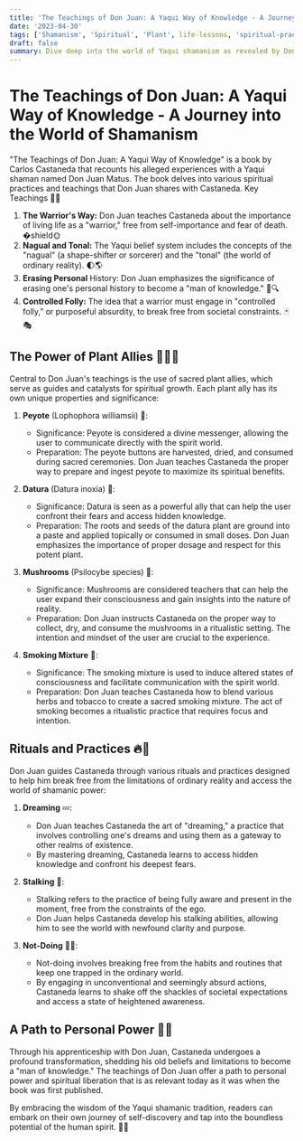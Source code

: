 ```yaml
---
title: 'The Teachings of Don Juan: A Yaqui Way of Knowledge - A Journey into the World of Shamanism'
date: '2023-04-30'
tags: ['Shamanism', 'Spiritual', 'Plant', life-lessons, 'spiritual-practices']
draft: false
summary: Dive deep into the world of Yaqui shamanism as revealed by Don Juan Matus to Carlos Castaneda. Explore the significance of powerful plant allies and the transformative rituals that can lead to personal growth and spiritual awakening.
---
```


# The Teachings of Don Juan: A Yaqui Way of Knowledge - A Journey into the World of Shamanism

"The Teachings of Don Juan: A Yaqui Way of Knowledge" is a book by Carlos Castaneda that recounts his alleged experiences with a Yaqui shaman named Don Juan Matus. The book delves into various spiritual practices and teachings that Don Juan shares with Castaneda.
Key Teachings 🌿📜

1. **The Warrior's Way:** Don Juan teaches Castaneda about the importance of living life as a "warrior," free from self-importance and fear of death. �shield🌞
2. **Nagual and Tonal:** The Yaqui belief system includes the concepts of the "nagual" (a shape-shifter or sorcerer) and the "tonal" (the world of ordinary reality). 🌓🌎
3. **Erasing Personal** History: Don Juan emphasizes the significance of erasing one's personal history to become a "man of knowledge." 🧠🔍
4. **Controlled Folly:** The idea that a warrior must engage in "controlled folly," or purposeful absurdity, to break free from societal constraints. 🃏🎭

## The Power of Plant Allies 🌿🌵🍄

Central to Don Juan's teachings is the use of sacred plant allies, which serve as guides and catalysts for spiritual growth. Each plant ally has its own unique properties and significance:

1. **Peyote** (Lophophora williamsii) 🌵:

   - Significance: Peyote is considered a divine messenger, allowing the user to communicate directly with the spirit world.
   - Preparation: The peyote buttons are harvested, dried, and consumed during sacred ceremonies. Don Juan teaches Castaneda the proper way to prepare and ingest peyote to maximize its spiritual benefits.

2. **Datura** (Datura inoxia) 🌿:

   - Significance: Datura is seen as a powerful ally that can help the user confront their fears and access hidden knowledge.
   - Preparation: The roots and seeds of the datura plant are ground into a paste and applied topically or consumed in small doses. Don Juan emphasizes the importance of proper dosage and respect for this potent plant.

3. **Mushrooms** (Psilocybe species) 🍄:

   - Significance: Mushrooms are considered teachers that can help the user expand their consciousness and gain insights into the nature of reality.
   - Preparation: Don Juan instructs Castaneda on the proper way to collect, dry, and consume the mushrooms in a ritualistic setting. The intention and mindset of the user are crucial to the experience.

4. **Smoking Mixture** 🚬:
   - Significance: The smoking mixture is used to induce altered states of consciousness and facilitate communication with the spirit world.
   - Preparation: Don Juan teaches Castaneda how to blend various herbs and tobacco to create a sacred smoking mixture. The act of smoking becomes a ritualistic practice that requires focus and intention.

## Rituals and Practices 🔥🌠

Don Juan guides Castaneda through various rituals and practices designed to help him break free from the limitations of ordinary reality and access the world of shamanic power:

1. **Dreaming** 💤:

   - Don Juan teaches Castaneda the art of "dreaming," a practice that involves controlling one's dreams and using them as a gateway to other realms of existence.
   - By mastering dreaming, Castaneda learns to access hidden knowledge and confront his deepest fears.

2. **Stalking** 🐾:

   - Stalking refers to the practice of being fully aware and present in the moment, free from the constraints of the ego.
   - Don Juan helps Castaneda develop his stalking abilities, allowing him to see the world with newfound clarity and purpose.

3. **Not-Doing** 🧘‍♂️:
   - Not-doing involves breaking free from the habits and routines that keep one trapped in the ordinary world.
   - By engaging in unconventional and seemingly absurd actions, Castaneda learns to shake off the shackles of societal expectations and access a state of heightened awareness.

## A Path to Personal Power 💪✨

Through his apprenticeship with Don Juan, Castaneda undergoes a profound transformation, shedding his old beliefs and limitations to become a "man of knowledge." The teachings of Don Juan offer a path to personal power and spiritual liberation that is as relevant today as it was when the book was first published.

By embracing the wisdom of the Yaqui shamanic tradition, readers can embark on their own journey of self-discovery and tap into the boundless potential of the human spirit. 🌠🔥
